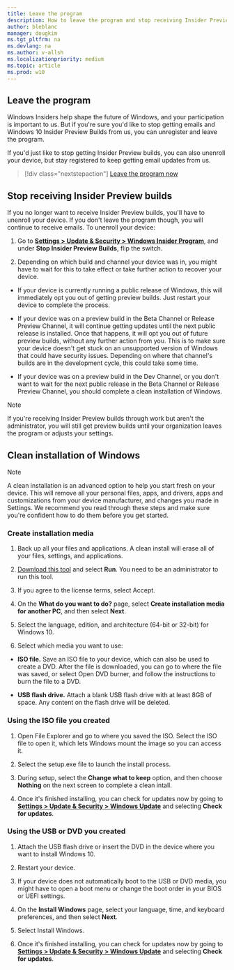 ```yaml
---
title: Leave the program
description: How to leave the program and stop receiving Insider Preview builds
author: bleblanc
manager: dougkim
ms.tgt_pltfrm: na
ms.devlang: na
ms.author: v-allsh
ms.localizationpriority: medium
ms.topic: article
ms.prod: w10
---
```


## Leave the program

Windows Insiders help shape the future of Windows, and your participation is important to us. But if you're sure you'd like to stop getting emails and Windows 10 Insider Preview Builds from us, you can unregister and leave the program. 

If you'd just like to stop getting Insider Preview builds, you can also unenroll your device, but stay registered to keep getting email updates from us.

> [!div class="nextstepaction"]
> [Leave the program now](https://insider.windows.com/leave-program)

## Stop receiving Insider Preview builds

If you no longer want to receive Insider Preview builds, you'll have to unenroll your device. If you don't leave the program though, you will continue to receive emails. To unenroll your device:

1. Go to **[Settings > Update & Security > Windows Insider Program](https://aka.ms/WIPSettings)**, and under **Stop Insider Preview Builds**, flip the switch. 

2. Depending on which build and channel your device was in, you might have to wait for this to take effect or take further action to recover your device.

- If your device is currently running a public release of Windows, this will immediately opt you out of getting preview builds. Just restart your device to complete the process.

- If your device was on a preview build in the Beta Channel or Release Preview Channel, it will continue getting updates until the next public release is installed. Once that happens, it will opt you out of future preview builds, without any further action from you. This is to make sure your device doesn't get stuck on an unsupported version of Windows that could have security issues. Depending on where that channel's builds are in the development cycle, this could take some time.

- If your device was on a preview build in the Dev Channel, or you don't want to wait for the next public release in the Beta Channel or Release Preview Channel, you should complete a clean installation of Windows.

> [!NOTE] 
> If you're receiving Insider Preview builds through work but aren't the administrator, you will still get preview builds until your organization leaves the program or adjusts your settings. 

## Clean installation of Windows

> [!NOTE] 
> A clean installation is an advanced option to help you start fresh on your device. This will remove all your personal files, apps, and drivers, apps and customizations from your device manufacturer, and changes you made in Settings. We recommend you read through these steps and make sure you're confident how to do them before you get started.

### Create installation media

1. Back up all your files and applications. A clean install will erase all of your files, settings, and applications.

2. [Download this tool](https://www.microsoft.com/software-download/windows10) and select **Run**. You need to be an administrator to run this tool.

3. If you agree to the license terms, select Accept.

4. On the **What do you want to do?** page, select **Create installation media for another PC**, and then select **Next**.

5. Select the language, edition, and architecture (64-bit or 32-bit) for Windows 10. 

6. Select which media you want to use:

- **ISO file.** Save an ISO file to your device, which can also be used to create a DVD. After the file is downloaded, you can go to where the file was saved, or select Open DVD burner, and follow the instructions to burn the file to a DVD.

- **USB flash drive.** Attach a blank USB flash drive with at least 8GB of space. Any content on the flash drive will be deleted.

### Using the ISO file you created

1. Open File Explorer and go to where you saved the ISO. Select the ISO file to open it, which lets Windows mount the image so you can access it.

2. Select the setup.exe file to launch the install process.

3. During setup, select the **Change what to keep** option, and then choose **Nothing** on the next screen to complete a clean intall.

4. Once it's finished installing, you can check for updates now by going to **[Settings > Update & Security > Windows Update](https://aka.ms/WIPWindowsUpdate)** and selecting **Check for updates**.

### Using the USB or DVD you created

1. Attach the USB flash drive or insert the DVD in the device where you want to install Windows 10.

2. Restart your device.

3. If your device does not automatically boot to the USB or DVD media, you might have to open a boot menu or change the boot order in your BIOS or UEFI settings. 

4. On the **Install Windows** page, select your language, time, and keyboard preferences, and then select **Next**.

5. Select Install Windows.

6. Once it's finished installing, you can check for updates now by going to **[Settings > Update & Security > Windows Update](https://aka.ms/WIPWindowsUpdate)** and selecting **Check for updates**.
